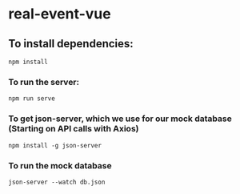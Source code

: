 # real-event-vue

## To install dependencies:
```
npm install
```

### To run the server:
```
npm run serve
```

### To get json-server, which we use for our mock database (Starting on API calls with Axios)
```
npm install -g json-server
```

### To run the mock database
```
json-server --watch db.json
```